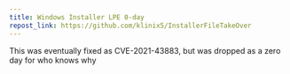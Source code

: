 ```yaml
---
title: Windows Installer LPE 0-day
repost_link: https://github.com/klinix5/InstallerFileTakeOver
---
```


This was eventually fixed as CVE-2021-43883, but was dropped as a zero day for who knows why
